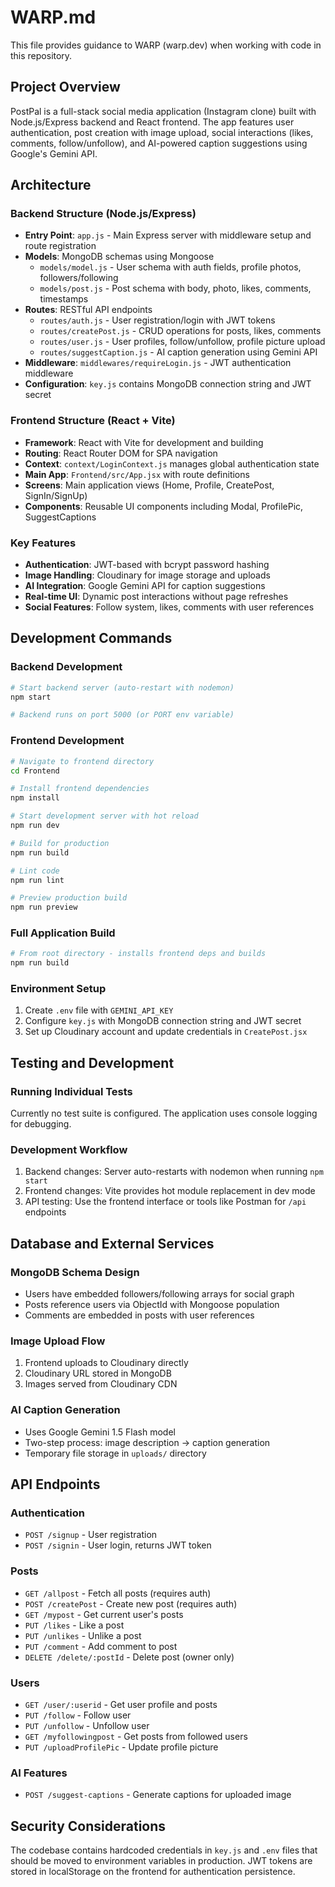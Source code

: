 # WARP.md

This file provides guidance to WARP (warp.dev) when working with code in this repository.

## Project Overview

PostPal is a full-stack social media application (Instagram clone) built with Node.js/Express backend and React frontend. The app features user authentication, post creation with image upload, social interactions (likes, comments, follow/unfollow), and AI-powered caption suggestions using Google's Gemini API.

## Architecture

### Backend Structure (Node.js/Express)
- **Entry Point**: `app.js` - Main Express server with middleware setup and route registration
- **Models**: MongoDB schemas using Mongoose
  - `models/model.js` - User schema with auth fields, profile photos, followers/following
  - `models/post.js` - Post schema with body, photo, likes, comments, timestamps
- **Routes**: RESTful API endpoints
  - `routes/auth.js` - User registration/login with JWT tokens
  - `routes/createPost.js` - CRUD operations for posts, likes, comments
  - `routes/user.js` - User profiles, follow/unfollow, profile picture upload
  - `routes/suggestCaption.js` - AI caption generation using Gemini API
- **Middleware**: `middlewares/requireLogin.js` - JWT authentication middleware
- **Configuration**: `key.js` contains MongoDB connection string and JWT secret

### Frontend Structure (React + Vite)
- **Framework**: React with Vite for development and building
- **Routing**: React Router DOM for SPA navigation
- **Context**: `context/LoginContext.js` manages global authentication state
- **Main App**: `Frontend/src/App.jsx` with route definitions
- **Screens**: Main application views (Home, Profile, CreatePost, SignIn/SignUp)
- **Components**: Reusable UI components including Modal, ProfilePic, SuggestCaptions

### Key Features
- **Authentication**: JWT-based with bcrypt password hashing
- **Image Handling**: Cloudinary for image storage and uploads
- **AI Integration**: Google Gemini API for caption suggestions
- **Real-time UI**: Dynamic post interactions without page refreshes
- **Social Features**: Follow system, likes, comments with user references

## Development Commands

### Backend Development
```bash
# Start backend server (auto-restart with nodemon)
npm start

# Backend runs on port 5000 (or PORT env variable)
```

### Frontend Development
```bash
# Navigate to frontend directory
cd Frontend

# Install frontend dependencies
npm install

# Start development server with hot reload
npm run dev

# Build for production
npm run build

# Lint code
npm run lint

# Preview production build
npm run preview
```

### Full Application Build
```bash
# From root directory - installs frontend deps and builds
npm run build
```

### Environment Setup
1. Create `.env` file with `GEMINI_API_KEY`
2. Configure `key.js` with MongoDB connection string and JWT secret
3. Set up Cloudinary account and update credentials in `CreatePost.jsx`

## Testing and Development

### Running Individual Tests
Currently no test suite is configured. The application uses console logging for debugging.

### Development Workflow
1. Backend changes: Server auto-restarts with nodemon when running `npm start`
2. Frontend changes: Vite provides hot module replacement in dev mode
3. API testing: Use the frontend interface or tools like Postman for `/api` endpoints

## Database and External Services

### MongoDB Schema Design
- Users have embedded followers/following arrays for social graph
- Posts reference users via ObjectId with Mongoose population
- Comments are embedded in posts with user references

### Image Upload Flow
1. Frontend uploads to Cloudinary directly
2. Cloudinary URL stored in MongoDB
3. Images served from Cloudinary CDN

### AI Caption Generation
- Uses Google Gemini 1.5 Flash model
- Two-step process: image description → caption generation
- Temporary file storage in `uploads/` directory

## API Endpoints

### Authentication
- `POST /signup` - User registration
- `POST /signin` - User login, returns JWT token

### Posts
- `GET /allpost` - Fetch all posts (requires auth)
- `POST /createPost` - Create new post (requires auth)
- `GET /mypost` - Get current user's posts
- `PUT /likes` - Like a post
- `PUT /unlikes` - Unlike a post
- `PUT /comment` - Add comment to post
- `DELETE /delete/:postId` - Delete post (owner only)

### Users
- `GET /user/:userid` - Get user profile and posts
- `PUT /follow` - Follow user
- `PUT /unfollow` - Unfollow user
- `GET /myfollowingpost` - Get posts from followed users
- `PUT /uploadProfilePic` - Update profile picture

### AI Features
- `POST /suggest-captions` - Generate captions for uploaded image

## Security Considerations

The codebase contains hardcoded credentials in `key.js` and `.env` files that should be moved to environment variables in production. JWT tokens are stored in localStorage on the frontend for authentication persistence.
